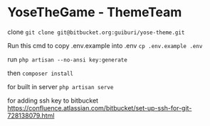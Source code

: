 # YoseTheGame - ThemeTeam

clone
`git clone git@bitbucket.org:guiburi/yose-theme.git`

Run this cmd to copy .env.example into .env
`cp .env.example .env`

run `php artisan --no-ansi key:generate`

then `composer install`

for built in server `php artisan serve`

for adding ssh key to bitbucket
https://confluence.atlassian.com/bitbucket/set-up-ssh-for-git-728138079.html
